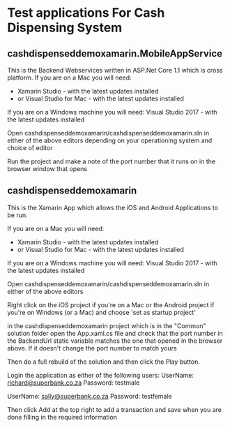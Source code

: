 # Test applications For Cash Dispensing System

## cashdispenseddemoxamarin.MobileAppService

This is the Backend Webservices written in ASP.Net Core 1.1 which is cross platform.
If you are on a Mac you will need:
- Xamarin Studio - with the latest updates installed
- or Visual Studio for Mac - with the latest updates installed

If you are on a Windows machine you will need:
Visual Studio 2017 - with the latest updates installed

Open cashdispenseddemoxamarin/cashdispenseddemoxamarin.sln in either of the above editors depending on your operationing system and choice of editor

Run the project and make a note of the port number that it runs on in the browser window that opens

## cashdispenseddemoxamarin

This is the Xamarin App which allows the iOS and Android Applications to be run.

If you are on a Mac you will need:
- Xamarin Studio - with the latest updates installed
- or Visual Studio for Mac - with the latest updates installed

If you are on a Windows machine you will need:
Visual Studio 2017 - with the latest updates installed

Open cashdispenseddemoxamarin/cashdispenseddemoxamarin.sln in either of the above editors

Right click on the iOS project if you're on a Mac or the Android project if you're on Windows (or a Mac) and choose 'set as startup project'

in the cashdispenseddemoxamarin project which is in the "Common" solution folder open the App.xaml.cs file and check that the port number in the BackendUrl static variable matches the one that opened in the browser above. If it doesn't change the port number to match yours

Then do a full rebuild of the solution and then click the Play button.

Login the application as either of the following users:
UserName:
richard@superbank.co.za
Password:
testmale

UserName:
sally@superbank.co.za
Password:
testfemale

Then click Add at the top right to add a transaction and save when you are done filling in the required information 
